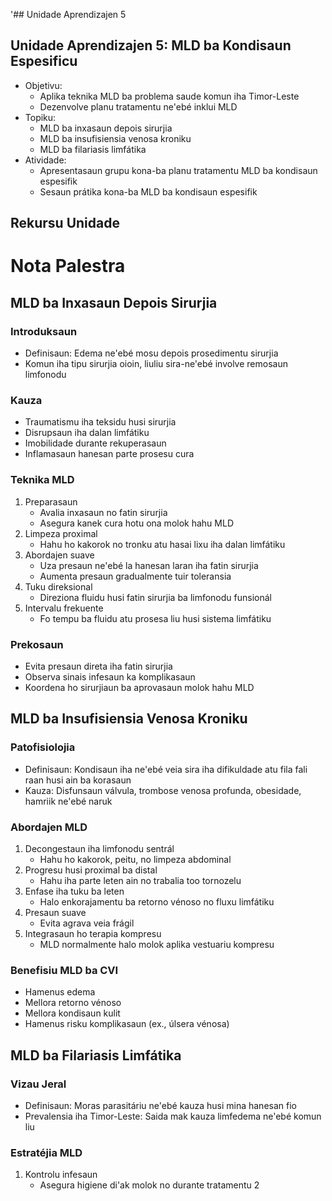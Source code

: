 '## Unidade Aprendizajen 5

## Unidade Aprendizajen 5: MLD ba Kondisaun Espesificu
- Objetivu:
  * Aplika teknika MLD ba problema saude komun iha Timor-Leste
  * Dezenvolve planu tratamentu ne'ebé inklui MLD
- Topiku:
  * MLD ba inxasaun depois sirurjia
  * MLD ba insufisiensia venosa kroniku
  * MLD ba filariasis limfátika
- Atividade:
  * Apresentasaun grupu kona-ba planu tratamentu MLD ba kondisaun espesifik
  * Sesaun prátika kona-ba MLD ba kondisaun espesifik

## Rekursu Unidade

# Nota Palestra

## MLD ba Inxasaun Depois Sirurjia

### Introduksaun
- Definisaun: Edema ne'ebé mosu depois prosedimentu sirurjia
- Komun iha tipu sirurjia oioin, liuliu sira-ne'ebé involve remosaun limfonodu

### Kauza
- Traumatismu iha teksidu husi sirurjia
- Disrupsaun iha dalan limfátiku
- Imobilidade durante rekuperasaun
- Inflamasaun hanesan parte prosesu cura

### Teknika MLD
1. Preparasaun
   - Avalia inxasaun no fatin sirurjia
   - Asegura kanek cura hotu ona molok hahu MLD
2. Limpeza proximal
   - Hahu ho kakorok no tronku atu hasai lixu iha dalan limfátiku
3. Abordajen suave
   - Uza presaun ne'ebé la hanesan laran iha fatin sirurjia
   - Aumenta presaun gradualmente tuir toleransia
4. Tuku direksional
   - Direziona fluidu husi fatin sirurjia ba limfonodu funsionál
5. Intervalu frekuente
   - Fo tempu ba fluidu atu prosesa liu husi sistema limfátiku

### Prekosaun
- Evita presaun direta iha fatin sirurjia
- Observa sinais infesaun ka komplikasaun
- Koordena ho sirurjiaun ba aprovasaun molok hahu MLD

## MLD ba Insufisiensia Venosa Kroniku

### Patofisiolojia
- Definisaun: Kondisaun iha ne'ebé veia sira iha difikuldade atu fila fali raan husi ain ba korasaun
- Kauza: Disfunsaun válvula, trombose venosa profunda, obesidade, hamriik ne'ebé naruk

### Abordajen MLD
1. Decongestaun iha limfonodu sentrál
   - Hahu ho kakorok, peitu, no limpeza abdominal
2. Progresu husi proximal ba distal
   - Hahu iha parte leten ain no trabalia too tornozelu
3. Enfase iha tuku ba leten
   - Halo enkorajamentu ba retorno vénoso no fluxu limfátiku
4. Presaun suave
   - Evita agrava veia frágil
5. Integrasaun ho terapia kompresu
   - MLD normalmente halo molok aplika vestuariu kompresu

### Benefisiu MLD ba CVI
- Hamenus edema
- Mellora retorno vénoso
- Mellora kondisaun kulit
- Hamenus risku komplikasaun (ex., úlsera vénosa)

## MLD ba Filariasis Limfátika

### Vizau Jeral
- Definisaun: Moras parasitáriu ne'ebé kauza husi mina hanesan fio
- Prevalensia iha Timor-Leste: Saida mak kauza limfedema ne'ebé komun liu

### Estratéjia MLD
1. Kontrolu infesaun
   - Asegura higiene di'ak molok no durante tratamentu
2